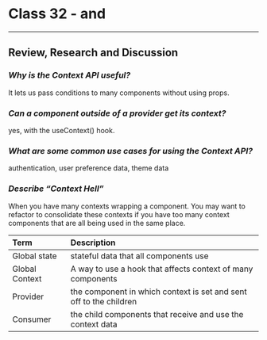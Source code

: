 # Class 32 - <Login /> and <Auth />

---

## Review, Research and Discussion

### *Why is the Context API useful?*

It lets us pass conditions to many components without using props.

### *Can a component outside of a provider get its context?*

yes, with the useContext() hook.

### *What are some common use cases for using the Context API?*

authentication, user preference data, theme data

### *Describe “Context Hell”*

When you have many contexts wrapping a component.  You may want to refactor to consolidate these contexts if you have too many context components that are all being used in the same place.

|Term|Description|
|:--|:--|
|Global state|stateful data that all components use|
|Global Context|A way to use a hook that affects context of many components|
|Provider|the component in which context is set and sent off to the children|
|Consumer|the child components that receive and use the context data|
